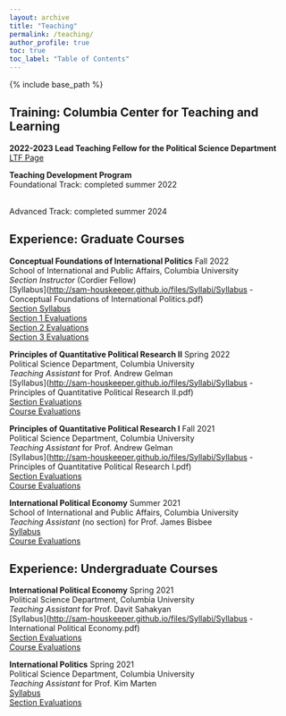 ```yaml
---
layout: archive
title: "Teaching"
permalink: /teaching/
author_profile: true
toc: true
toc_label: "Table of Contents"
---
```

{% include base_path %}

<!-- I describe my approach to pedagogy in my [Teaching Statement](http://sam-houskeeper.github.io/files/Teaching_Statement.pdf) and illustrate it in the following course syllabi that I have designed. Below, you can find an outline of my teaching training and experience. -->
## Training: Columbia Center for Teaching and Learning

**2022-2023 Lead Teaching Fellow for the Political Science Department**
<br>[LTF Page](https://ctl.columbia.edu/graduate-instructors/opportunities-for-graduate-students/lead-teaching-fellows/2022-3/)
<!-- *	Designed and led two pedagogy workshops for teaching assistants-->
<!-- 	*	''Teaching Writing and Content at the Same Time''-->
<!-- 	*	''The Basics of Inclusive Teaching''-->
<!-- *	Acted as liaison between the political science department and the CTL-->
<!-- 	*	Began a yearly teaching needs assessment in the department-->
<!-- 	*	Recruited department-members for CTL events and programs-->
<!-- *	Attended pedagogy workshops by other teaching fellows-->
<!-- *	Compiled a year-end report on progress over the year and plans made for the future-->

**Teaching Development Program**
<br>Foundational Track: completed summer 2022
<!-- *	Completed the CTL Essentials of Teaching and Learning courses-->
<!-- *	Completed CTL courses on expectations, rubrics, and learning processes-->
<!-- *	Engaged in microteaching exercises with a CTL supervisor-->
<!-- *	Wrote critical reflections after each course and exercise to build knowledge-->
<br>Advanced Track: completed summer 2024
<!-- *	Completed CTL courses on inclusive teaching and beyond participation-->
<!-- *	Performed teaching observations of faculty and peers-->
<!-- *	Received a CTL teaching observation and met to discuss report-->
<!-- *	Wrote critical reflections after each course and exercise to build knowledge-->




## Experience: Graduate Courses

**Conceptual Foundations of International Politics** Fall 2022
<br>School of International and Public Affairs, Columbia University
<br>*Section Instructor* (Cordier Fellow)
<br>[Syllabus](http://sam-houskeeper.github.io/files/Syllabi/Syllabus - Conceptual Foundations of International Politics.pdf)
<br>[Section Syllabus](http://sam-houskeeper.github.io/files/Syllabi/CF_Section_Policy_Sheet.pdf)
<br>[Section 1 Evaluations](http://sam-houskeeper.github.io/files/Evaluations/TA_Evaluations_CF_1.pdf)
<br>[Section 2 Evaluations](http://sam-houskeeper.github.io/files/Evaluations/TA_Evaluations_CF_2.pdf)
<br>[Section 3 Evaluations](http://sam-houskeeper.github.io/files/Evaluations/TA_Evaluations_CF_3.pdf)
<!-- *	Taught three weekly two-hour sections-->
<!-- *	Collaborated on lecture and section plans-->
<!-- *	Collaborated on midterm and final exam questions-->
<!-- *	Held twice weekly office hours-->
<!-- *	Graded and provided detailed feedback on midterm and final exams-->

**Principles of Quantitative Political Research II** Spring 2022
<br>Political Science Department, Columbia University
<br>*Teaching Assistant* for Prof. Andrew Gelman
<br>[Syllabus](http://sam-houskeeper.github.io/files/Syllabi/Syllabus - Principles of Quantitative Political Research II.pdf)
<br>[Section Evaluations](http://sam-houskeeper.github.io/files/Evaluations/TA_Evaluations_QuantII_Section.pdf)
<br>[Course Evaluations](http://sam-houskeeper.github.io/files/Evaluations/TA_Evaluations_QuantII_Class.pdf)
<!-- *	Taught two weekly sections-->
<!-- *	Taught a final exam review meeting-->
<!-- *	Guest lectured while professor was away-->
<!-- *	Collaborated on writing the final exam-->
<!-- *	Held frequent office hours by appointment-->
<!-- *	Managed course?s shared question and discussion document-->
<!-- *	Graded and provided detailed feedback on homework-->

**Principles of Quantitative Political Research I** Fall 2021
<br>Political Science Department, Columbia University
<br>*Teaching Assistant* for Prof. Andrew Gelman
<br>[Syllabus](http://sam-houskeeper.github.io/files/Syllabi/Syllabus - Principles of Quantitative Political Research I.pdf)
<br>[Section Evaluations](http://sam-houskeeper.github.io/files/Evaluations/TA_Evaluations_QuantI_Section.pdf)
<br>[Course Evaluations](http://sam-houskeeper.github.io/files/Evaluations/TA_Evaluations_QuantI_Class.pdf)
<!-- *	Taught two weekly sections-->
<!-- *	Taught a final exam review meeting-->
<!-- *	Collaborated on writing the final exam-->
<!-- *	Held frequent office hours by appointment-->
<!-- *	Managed course?s shared question and discussion board online-->
<!-- *	Graded and provided detailed feedback on homework-->

**International Political Economy** Summer 2021
<br>School of International and Public Affairs, Columbia University
<br>*Teaching Assistant* (no section) for Prof. James Bisbee
<br>[Syllabus](http://sam-houskeeper.github.io/files/Syllabi/syllabus_IPE_summer.pdf)
<br>[Course Evaluations](http://sam-houskeeper.github.io/files/Evaluations/TA_Evaluations_SummerIPE_Class_redacted.pdf)
<!-- *	Held frequent office hours by appointment-->
<!-- *	Graded and provided detailed feedback on homework and exams-->




## Experience: Undergraduate Courses

**International Political Economy** Spring 2021
<br>Political Science Department, Columbia University
<br>*Teaching Assistant* for Prof. Davit Sahakyan
<br>[Syllabus](http://sam-houskeeper.github.io/files/Syllabi/Syllabus - International Political Economy.pdf)
<br>[Section Evaluations](http://sam-houskeeper.github.io/files/Evaluations/TA_Evaluations_IPE_Section.pdf)
<br>[Course Evaluations](http://sam-houskeeper.github.io/files/Evaluations/TA_Evaluations_IPE_Class_redacted.pdf)
<!-- *	Held frequent office hours by appointment-->
<!-- *	Assisted professor during lecture by moderating questions-->
<!-- *	Managed course?s shared question and discussion board online-->
<!-- *	Graded and provided detailed feedback on homework and exams-->

**International Politics** Spring 2021
<br>Political Science Department, Columbia University
<br>*Teaching Assistant* for Prof. Kim Marten
<br>[Syllabus](http://sam-houskeeper.github.io/files/Syllabi/Syllabus_International_Politics.pdf)
<br>[Section Evaluations](http://sam-houskeeper.github.io/files/Evaluations/TA_Evaluations_International_Politics_Section.pdf)
<!-- *	Taught two weekly sections-->
<!-- *	Held weekly office hours-->
<!-- *	Assisted professor during lecture by moderating questions-->
<!-- *	Graded and provided detailed feedback on homework and exams-->




<!--## Model Syllabi:-->

<!--**Introduction to International Relations**-->
<!--<br>[Syllabus](http://sam-houskeeper.github.io/files/Houskeeper_Undergrad_IR_Syllabus.pdf)-->

<!--This syllabus is for an introductory undergraduate-level lecture on international relations (IR). I structure the material around the central paradigms of IR and their application to both historical cases and contemporary problems. Historical applications provide students with a common set of facts about the big events in modern history that inform much of IR research. The historical material in this course may also be the first time that many students have considered world history as the development of a state system rather than as the histories of various individual nations or regions. Applications to contemporary problems are also useful to students for demonstrating the relevance and meaningfulness of seemingly abstract IR theory topics.-->

<!--**The International Politics of Climate Change**-->
<!--<br>[Syllabus](http://sam-houskeeper.github.io/files/Houskeeper_Grad_CC_Syllabus.pdf)-->

<!--This syllabus is for a graduate-level research seminar on the international politics of climate change. I organize the course theoretically, dividing recent and classic literature on climate politics by theoretical frameworks (i.e. collective action versus bargaining) and by level of analysis (i.e. sub-state versus state system). A key learning objective of this course is to develop students? academic research skills; the course therefore builds up to a final research paper that demonstrates students? ability to add to academic knowledge. But the assigned reading, writing, and presentations throughout the semester provide scaffolding to guide students in developing this project.-->